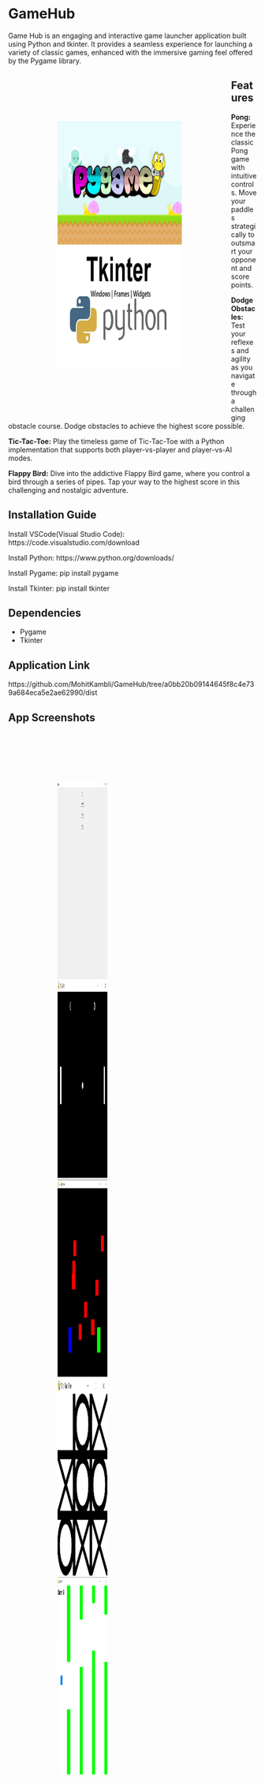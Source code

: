<h1>GameHub</h1>
<p>Game Hub is an engaging and interactive game launcher application built using Python and tkinter. It provides a seamless experience for launching a variety of classic games, enhanced with the immersive gaming feel offered by the Pygame library.
<div style= "float: left;width: 50%;padding: 100px;">
  <img src="https://github.com/MohitKambli/GameHub/blob/main/Screenshots/SS7.jpg" width=400 height=250>
  <img src="https://github.com/MohitKambli/GameHub/blob/main/Screenshots/SS8.jpg" width=400 height=250>
</div>
<h2>Features</h2>
<b>Pong:</b> Experience the classic Pong game with intuitive controls. Move your paddles strategically to outsmart your opponent and score points.


<b>Dodge Obstacles:</b> Test your reflexes and agility as you navigate through a challenging obstacle course. Dodge obstacles to achieve the highest score possible.

<b>Tic-Tac-Toe:</b> Play the timeless game of Tic-Tac-Toe with a Python implementation that supports both player-vs-player and player-vs-AI modes.

<b>Flappy Bird:</b> Dive into the addictive Flappy Bird game, where you control a bird through a series of pipes. Tap your way to the highest score in this challenging and nostalgic adventure.
</p>

<h2>Installation Guide</h2>
<p>Install VSCode(Visual Studio Code): https://code.visualstudio.com/download</p>
<p>Install Python: https://www.python.org/downloads/</p>
<p>Install Pygame: pip install pygame
<p>Install Tkinter: pip install tkinter
<h2>Dependencies</h2>
<ul>
  <li>Pygame</li>
  <li>Tkinter</li>
</ul>
<h2>Application Link</h2>
<p>https://github.com/MohitKambli/GameHub/tree/a0bb20b09144645f8c4e739a684eca5e2ae62990/dist</p>
<h2>App Screenshots</h2>
<div style= "float: left;width: 20%;padding: 100px;">
  <img src="https://github.com/MohitKambli/GameHub/blob/main/Screenshots/SS1.png" width=600 height=400>
  <img src="https://github.com/MohitKambli/GameHub/blob/main/Screenshots/SS2.png" width=600 height=400>
  <img src="https://github.com/MohitKambli/GameHub/blob/main/Screenshots/SS3.png" width=600 height=400>
  <img src="https://github.com/MohitKambli/GameHub/blob/main/Screenshots/SS4.png" width=600 height=400>
  <img src="https://github.com/MohitKambli/GameHub/blob/main/Screenshots/SS5.png" width=600 height=400>
</div>